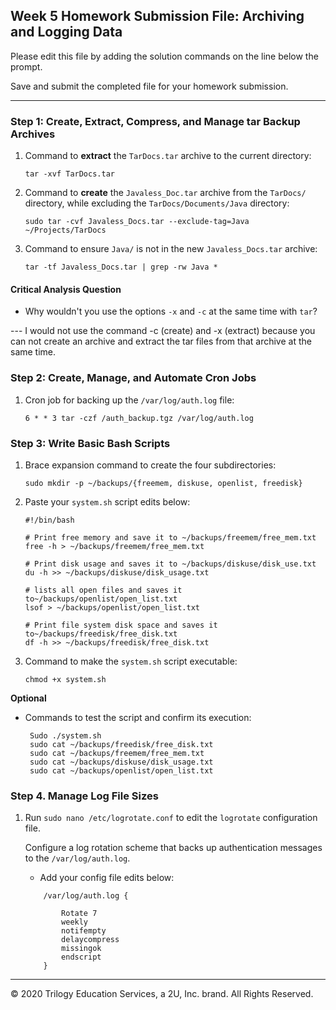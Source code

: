 ## Week 5 Homework Submission File: Archiving and Logging Data

Please edit this file by adding the solution commands on the line below the prompt.

Save and submit the completed file for your homework submission.

---

### Step 1: Create, Extract, Compress, and Manage tar Backup Archives

1. Command to **extract** the `TarDocs.tar` archive to the current directory:

    `tar -xvf TarDocs.tar`

2. Command to **create** the `Javaless_Doc.tar` archive from the `TarDocs/` directory, while excluding the `TarDocs/Documents/Java` directory:

     `sudo tar -cvf Javaless_Docs.tar --exclude-tag=Java ~/Projects/TarDocs`

3. Command to ensure `Java/` is not in the new `Javaless_Docs.tar` archive:

    `tar -tf Javaless_Docs.tar | grep -rw Java *`

#### Critical Analysis Question

- Why wouldn't you use the options `-x` and `-c` at the same time with `tar`?

--- I would not use the command -c (create) and -x (extract) because you can not create an archive and extract the tar files from that archive at the same time.

### Step 2: Create, Manage, and Automate Cron Jobs

1. Cron job for backing up the `/var/log/auth.log` file:

    `6 * * 3 tar -czf /auth_backup.tgz /var/log/auth.log`

### Step 3: Write Basic Bash Scripts

1. Brace expansion command to create the four subdirectories:

    `sudo mkdir -p ~/backups/{freemem, diskuse, openlist, freedisk}`

2. Paste your `system.sh` script edits below:

    ```
    #!/bin/bash
    
    # Print free memory and save it to ~/backups/freemem/free_mem.txt
    free -h > ~/backups/freemem/free_mem.txt
    
    # Print disk usage and saves it to ~/backups/diskuse/disk_use.txt
    du -h >> ~/backups/diskuse/disk_usage.txt
    
    # lists all open files and saves it to~/backups/openlist/open_list.txt
    lsof > ~/backups/openlist/open_list.txt
    
    # Print file system disk space and saves it to~/backups/freedisk/free_disk.txt
    df -h >> ~/backups/freedisk/free_disk.txt
    ```

3. Command to make the `system.sh` script executable:

    `chmod +x system.sh`

**Optional**
- Commands to test the script and confirm its execution:

    ```
     Sudo ./system.sh
     sudo cat ~/backups/freedisk/free_disk.txt
     sudo cat ~/backups/freemem/free_mem.txt
     sudo cat ~/backups/diskuse/disk_usage.txt
     sudo cat ~/backups/openlist/open_list.txt
    ```

### Step 4. Manage Log File Sizes
 
1. Run `sudo nano /etc/logrotate.conf` to edit the `logrotate` configuration file. 

    Configure a log rotation scheme that backs up authentication messages to the `/var/log/auth.log`.

    - Add your config file edits below:

    ```
        /var/log/auth.log {
  	    
            Rotate 7
  	        weekly
  	        notifempty
  	        delaycompress
  	        missingok
 	        endscript
        }

    ```
---
© 2020 Trilogy Education Services, a 2U, Inc. brand. All Rights Reserved.
